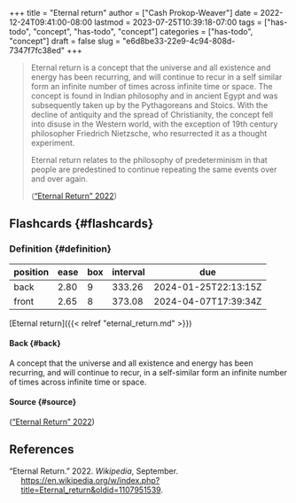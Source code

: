 +++
title = "Eternal return"
author = ["Cash Prokop-Weaver"]
date = 2022-12-24T09:41:00-08:00
lastmod = 2023-07-25T10:39:18-07:00
tags = ["has-todo", "concept", "has-todo", "concept"]
categories = ["has-todo", "concept"]
draft = false
slug = "e6d8be33-22e9-4c94-808d-7347f7fc38ed"
+++

> Eternal return is a concept that the universe and all existence and energy has been recurring, and will continue to recur in a self similar form an infinite number of times across infinite time or space. The concept is found in Indian philosophy and in ancient Egypt and was subsequently taken up by the Pythagoreans and Stoics. With the decline of antiquity and the spread of Christianity, the concept fell into disuse in the Western world, with the exception of 19th century philosopher Friedrich Nietzsche, who resurrected it as a thought experiment.
>
> Eternal return relates to the philosophy of predeterminism in that people are predestined to continue repeating the same events over and over again.
>
> (<a href="#citeproc_bib_item_1">“Eternal Return” 2022</a>)


## Flashcards {#flashcards}


### Definition {#definition}

| position | ease | box | interval | due                  |
|----------|------|-----|----------|----------------------|
| back     | 2.80 | 9   | 333.26   | 2024-01-25T22:13:15Z |
| front    | 2.65 | 8   | 373.08   | 2024-04-07T17:39:34Z |

[Eternal return]({{< relref "eternal_return.md" >}})


#### Back {#back}

A concept that the universe and all existence and energy has been recurring, and will continue to recur, in a self-similar form an infinite number of times across infinite time or space.


#### Source {#source}

(<a href="#citeproc_bib_item_1">“Eternal Return” 2022</a>)

## References

<style>.csl-entry{text-indent: -1.5em; margin-left: 1.5em;}</style><div class="csl-bib-body">
  <div class="csl-entry"><a id="citeproc_bib_item_1"></a>“Eternal Return.” 2022. <i>Wikipedia</i>, September. <a href="https://en.wikipedia.org/w/index.php?title=Eternal_return&oldid=1107951539">https://en.wikipedia.org/w/index.php?title=Eternal_return&#38;oldid=1107951539</a>.</div>
</div>

